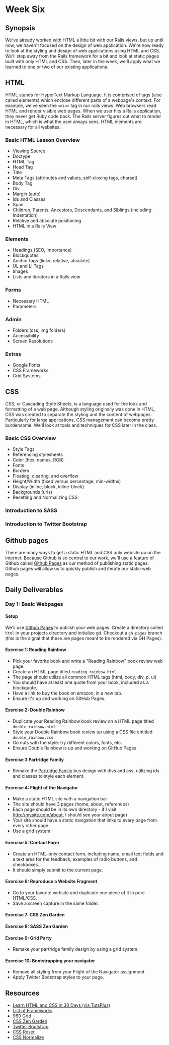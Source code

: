 # Week Six
## Synopsis
We've already worked with HTML a little bit with our Rails views, but up until now, we haven't focused on the design of web application. We're now ready to look at the styling and design of web applications using HTML and CSS. We'll step away from the Rails framework for a bit and look at static pages built with only HTML and CSS. Then, later in the week, we'll apply what we learned to one or two of our existing applications. 

## HTML
HTML stands for HyperText Markup Language. It is comprised of tags (also called elements) which enclose different parts of a webpage's context. For example, we've seen the `<div>` tag in our rails views. Web browsers read HTML and render visible web pages. When we user hits a Rails application, they never get Ruby code back. The Rails server figures out what to render in HTML, which is what the user always sees. HTML elements are necessary for all websites. 

### Basic HTML Lesson Overview
- Viewing Source
- Doctype
- HTML Tag
- Head Tag
- Title
- Meta Tags (attributes and values, self-closing tags, charset)
- Body Tag
- Div 
- Margin (auto)
- Ids and Classes
- Span
- Children, Parents, Ancestors, Descendants, and Siblings (including Indentation)
- Relative and absolute positioning
- HTML in a Rails View

### Elements
- Headings (SEO, Importance)
- Blockquotes
- Anchor tags (links: relative, absolute)
- UL and LI Tags
- Images
- Lists and iterators in a Rails view

### Forms
- Necessary HTML 
- Parameters

### Admin
- Folders (css, img folders)
- Accessibility
- Screen Resolutions

### Extras
- Google Fonts
- CSS Frameworks 
- Grid Systems

## CSS
CSS, or Cascading Style Sheets, is a language used for the look and formatting of a web page. Although styling originally was done in HTML, CSS was created to separate the styling and the content of webpages. Particularly for large applications, CSS management can become pretty burdensome. We'll look at tools and techniques for CSS later in the class. 

### Basic CSS Overview
- Style Tags
- Referencing stylesheets
- Color (hex, names, RGB)
- Fonts 
- Borders
- Floating, clearing, and overflow
- Height/Width (fixed versus percentage, min-widths)
- Display (inline, block, inline-block)
- Backgrounds (urls)
- Resetting and Normalizing CSS

### Introduction to SASS

### Introduction to Twitter Bootstrap

## Github pages
There are many ways to get a static HTML and CSS only website up on the internet. Because Github is so central to our work, we'll use a feature of Github called [Github Pages](http://pages.github.com/) as our method of publishing static pages. Github pages will allow us to quickly publish and iterate our static web pages.

## Daily Deliverables
### Day 1: Basic Webpages
#### Setup
We'll use [Github Pages](http://pages.github.com/) to publish your web pages. Create a directory called <code>html</code> in your projects directory and initialize git. Checkout a `gh-pages` branch (this is the signal that these are pages meant to be rendered via GH Pages). 

#### Exercise 1: Reading Rainbow
- Pick your favorite book and write a "Reading Rainbow" book review web page.
- Create an HTML page titled `reading_rainbow.html`.
- The page should utilize all common HTML tags (html, body, div, p, ul)
- You should have at least one quote from your book, included as a blockquote.
- Have a link to buy the book on amazon, in a new tab.
- Ensure it's up and working on GitHub Pages.

#### Exercise 2: Double Rainbow
- Duplicate your Reading Rainbow book review on a HTML page titled `double_rainbow.html`
- Style your Double Rainbow book review up using a CSS file entitled `double_rainbow.css`
- Go nuts with the style: try different colors, fonts, etc.
- Ensure Double Rainbow is up and working on GitHub Pages.

#### Exercise 3 Partridge Family
- Remake the [Partridge Family](http://derbyimages.woot.com/RobGlenn/Pong_in_the_style_of_De_Stijl-n67ga5-d.jpg) bus design with divs and css, utilizing ids and classes to style each element.

#### Exercise 4: Flight of the Navigator
- Make a static HTML site with a navigation bar
- The site should have 3 pages (home, about, references)
- Each page should be in its own directory - if I visit http://mysite.com/about, I should see your about page)
- Your site should have a static navigation that links to every page from every other page
- Use a grid system 

#### Exercise 5: Contact Form
- Create an HTML-only contact form, including name, email text fields and a text area for the feedback, examples of radio buttons, and checkboxes.
- It should simply submit to the current page. 

#### Exercise 6: Reproduce a Website Fragment
- Go to your favorite website and duplicate one piece of it in pure HTML/CSS.
- Save a screen capture in the same folder.

#### Exercise 7: CSS Zen Garden

#### Exercise 8: SASS Zen Garden

#### Exercise 9: Grid Party
- Remake your partridge family design by using a grid system. 

#### Exercise 10: Bootstrapping your navigator
- Remove all styling from your Flight of the Navigator assignment. 
- Apply Twitter Bootstrap styles to your page.

## Resources
- [Learn HTML and CSS in 30 Days (via TutsPlus)](http://learncss.tutsplus.com/)
- [List of Frameworks](http://line25.com/articles/which-responsive-frameworks-are-designers-using)
- [960 Grid](http://960.gs/)
- [CSS Zen Garden](http://www.csszengarden.com/)
- [Twitter Bootstrap](http://twitter.github.io/bootstrap/index.html)
- [CSS Reset](http://meyerweb.com/eric/tools/css/reset/)
- [CSS Normalize](http://necolas.github.io/normalize.css/)






  

  
  
  
